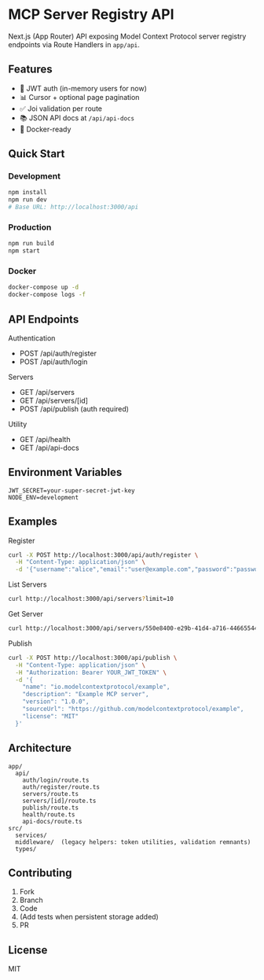# MCP Server Registry API

Next.js (App Router) API exposing Model Context Protocol server registry endpoints via Route Handlers in `app/api`.

## Features

- 🔐 JWT auth (in-memory users for now)
- 📊 Cursor + optional page pagination
- ✅ Joi validation per route
- 📚 JSON API docs at `/api/api-docs`
- 🐳 Docker-ready

## Quick Start

### Development
```bash
npm install
npm run dev
# Base URL: http://localhost:3000/api
```

### Production
```bash
npm run build
npm start
```

### Docker
```bash
docker-compose up -d
docker-compose logs -f
```

## API Endpoints

Authentication
- POST /api/auth/register
- POST /api/auth/login

Servers
- GET /api/servers
- GET /api/servers/[id]
- POST /api/publish (auth required)

Utility
- GET /api/health
- GET /api/api-docs

## Environment Variables
```env
JWT_SECRET=your-super-secret-jwt-key
NODE_ENV=development
```

## Examples

Register
```bash
curl -X POST http://localhost:3000/api/auth/register \
  -H "Content-Type: application/json" \
  -d '{"username":"alice","email":"user@example.com","password":"password123"}'
```

List Servers
```bash
curl http://localhost:3000/api/servers?limit=10
```

Get Server
```bash
curl http://localhost:3000/api/servers/550e8400-e29b-41d4-a716-446655440000
```

Publish
```bash
curl -X POST http://localhost:3000/api/publish \
  -H "Content-Type: application/json" \
  -H "Authorization: Bearer YOUR_JWT_TOKEN" \
  -d '{
    "name": "io.modelcontextprotocol/example",
    "description": "Example MCP server",
    "version": "1.0.0",
    "sourceUrl": "https://github.com/modelcontextprotocol/example",
    "license": "MIT"
  }'
```

## Architecture
```
app/
  api/
    auth/login/route.ts
    auth/register/route.ts
    servers/route.ts
    servers/[id]/route.ts
    publish/route.ts
    health/route.ts
    api-docs/route.ts
src/
  services/
  middleware/  (legacy helpers: token utilities, validation remnants)
  types/
```

## Contributing
1. Fork
2. Branch
3. Code
4. (Add tests when persistent storage added)
5. PR

## License
MIT
